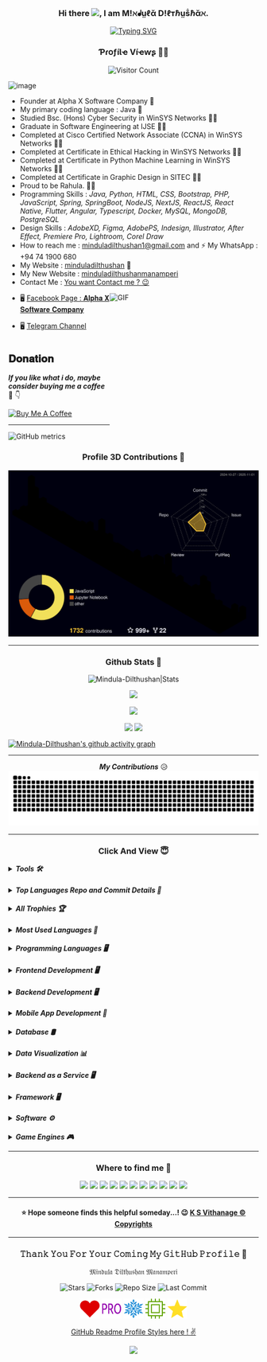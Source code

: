 [//]: # (Header Section -----------------------------------------------------------------------------------------------)
<div align="center">

### Hi there <img src="https://github.com/Mindula-Dilthushan/Mindula-Dilthushan/blob/master/assets/hi.gif" width="30px">, I am M!ℵᖱṳℓᾰ D!ℓтℏṳṧℏᾰℵ.
</div>

<div align="center"> 

[![Typing SVG](https://readme-typing-svg.herokuapp.com?font=poppins&size=25&duration=4000&color=13F700&background=EB00FF00&center=true&vCenter=true&width=250&lines=Software+Designer;Developer;UI%2FUX++Designer;Gamer;Photographer;Youtuber)](https://git.io/typing-svg)
</div>

<h3 align="center"> ƤɾօƒíƖҽ Víҽⱳʂ 🕵️‍♂️ </h3>
<div align="center">

![Visitor Count](https://profile-counter.glitch.me/{Mindula-Dilthushan}/count.svg)
</div>

[//]: # (End Header Section -------------------------------------------------------------------------------------------)

![image](https://github.com/Mindula-Dilthushan/Mindula-Dilthushan/blob/master/assets/15.jpg)

- Founder at Alpha X Software Company 🤴
- My primary coding language : Java 🧒
- Studied Bsc. (Hons) Cyber Security in WinSYS Networks 👨‍🎓
- Graduate in Software Engineering at IJSE 👨‍🎓
- Completed at Cisco Certified Network Associate (CCNA) in WinSYS Networks 👨‍🎓
- Completed at Certificate in Ethical Hacking in WinSYS Networks 👨‍🎓
- Completed at Certificate in Python Machine Learning in WinSYS Networks 👨‍🎓
- Completed at Certificate in Graphic Design in SITEC 👨‍🎓
- Proud to be Rahula. 💙🧡
- Programming Skills : *Java, Python, HTML, CSS, Bootstrap, PHP, JavaScript, Spring, SpringBoot, NodeJS, NextJS,
  ReactJS, React Native, Flutter, Angular, Typescript, Docker, MySQL, MongoDB, PostgreSQL*
- Design Skills : *AdobeXD, Figma, AdobePS, Indesign, Illustrator, After Effect, Premiere Pro, Lightroom, Corel Draw*
- How to reach me : minduladilthushan1@gmail.com and ⚡ My WhatsApp : +94 74 1900 680
- My Website : [minduladilthushan](https://minduladilthushan.netlify.app/) 🤪
- My New Website : [minduladilthushanmanamperi](https://minduladilthushanmanamperi.netlify.app/)
- Contact Me : [ You want Contact me ? 😉 ](https://mindula-dilthushan.github.io/Contact-Me/)

<img align="right" alt="GIF" src="https://github.com/Mindula-Dilthushan/Mindula-Dilthushan/blob/master/assets/image.gif?raw=true" width="300" height="300"/>

- 🖥 [Facebook Page : 𝐀𝐥𝐩𝐡𝐚 𝐗 𝐒𝐨𝐟𝐭𝐰𝐚𝐫𝐞 𝐂𝐨𝐦𝐩𝐚𝐧𝐲](https://www.facebook.com/minduladilthushan/?ref=pages_you_manage)

- 🖥 [Telegram Channel](https://t.me/alphaxcompany)

<div>

#
</div>

## 𝐃𝐨𝐧𝐚𝐭𝐢𝐨𝐧

***If you like what i do, maybe consider buying me a coffee*** 🥺 👇

<a href="https://www.buymeacoffee.com/mindula"><img src="https://cdn.buymeacoffee.com/buttons/v2/default-red.png" alt="Buy Me A Coffee" style="height: 35px !important; width: 120px !important;"></a>

***
![GitHub metrics](https://metrics.lecoq.io/Mindula-Dilthushan)

<div align="center">

<h3 align="center">
  Profile 3D Contributions 🔰
</h3>

<img src="https://github.com/Mindula-Dilthushan/Mindula-Dilthushan/blob/master/profile-3d-contrib/profile-night-rainbow.svg"/>
</div>

[//]: # (***)

[//]: # (<h3 align="center">)

[//]: # (Popular Repo 💎)

[//]: # (</h3>)

[//]: # ()
[//]: # (<div align="center">)

[//]: # ()
[//]: # ([<img width="350" src="https://github-readme-stats.vercel.app/api/pin/?username=Mindula-Dilthushan&repo=MERN-Stack-CRUD-App-API&bg_color=0C1014&title_color=ffffff&text_color=c9cacc&icon_color=2bbc8a"/>][MernStack])

[//]: # ([<img width="350" src="https://github-readme-stats.vercel.app/api/pin/?username=Mindula-Dilthushan&repo=Readme-File-Icons&bg_color=0C1014&title_color=ffffff&text_color=c9cacc&icon_color=2bbc8a"/>][readme_File_Icon])

[//]: # (</div>)

[//]: # ()
[//]: # (<div align="center">)

[//]: # ()
[//]: # ([<img width="350" src="https://github-readme-stats.vercel.app/api/pin/?username=Mindula-Dilthushan&repo=ax-hosting&bg_color=0C1014&title_color=ffffff&text_color=c9cacc&icon_color=2bbc8a"/>][ax-hosting])

[//]: # ([<img width="350" src="https://github-readme-stats.vercel.app/api/pin/?username=Mindula-Dilthushan&repo=Readme-File-Styles&bg_color=0C1014&title_color=ffffff&text_color=c9cacc&icon_color=2bbc8a"/>][Readme-File-Styles])

[//]: # (</div>)

[ax-hosting]:https://github.com/Mindula-Dilthushan/ax-hosting
[Readme-File-Styles]:https://github.com/Mindula-Dilthushan/Readme-File-Styles
[MernStack]:https://github.com/Mindula-Dilthushan/MERN-Stack-CRUD-App-API
[readme_File_Icon]:https://github.com/Mindula-Dilthushan/Readme-File-Icons

---

<h3 align="center">
Github Stats 🧐
</h3>


<p align="center"> <img src="https://github-readme-stats.vercel.app/api?username=Mindula-Dilthushan&show_icons=true&theme=gotham" alt="Mindula-Dilthushan|Stats"/>
<p align="center"> <img src="https://github-readme-streak-stats.herokuapp.com?user=Mindula-Dilthushan&theme=github-dark&date_format=M%20j%5B%2C%20Y%5D"/> </p>
<p align="center"> <img src="https://github-profile-summary-cards.vercel.app/api/cards/profile-details?username=Mindula-Dilthushan&theme=github_dark"/> </p>

<div align="center">
<img src="https://github-profile-summary-cards.vercel.app/api/cards/stats?username=Mindula-Dilthushan&theme=github_dark"/>
<img src="https://github-profile-summary-cards.vercel.app/api/cards/productive-time?username=Mindula-Dilthushan&theme=github_dark"/>
</div>

<p align="center"> 

[![Mindula-Dilthushan's github activity graph](https://activity-graph.herokuapp.com/graph?username=Mindula-Dilthushan&theme=gotham)](https://github.com/Mindula-Dilthushan/github-readme-activity-graph&theme=github)

</p>

---

<div align="center">

***My Contributions*** 😥 <br>
![snake](https://github.com/Mindula-Dilthushan/Mindula-Dilthushan/blob/red-alpha/github-contribution-grid-snake.svg)
</div>

---

<h3 align="center">
Click And View 😇
</h3>


<details>
<summary> <i><b>Tools 🛠</b></i>
</summary>
<div align="center">

![](https://img.shields.io/badge/OS-Linux-informational?style=flat&logo=linux&logoColor=white&color=00614A)
![](https://img.shields.io/badge/Editor-IntelliJ_IDEA-informational?style=flat&logo=intellij-idea&logoColor=white&color=00614A)

</div>
</details>

####

<details>
<summary> <i> <b>Top Languages Repo and Commit Details 🎉 </b></i> </summary>
<div align="center">
<img src="https://github-profile-summary-cards.vercel.app/api/cards/repos-per-language?username=Mindula-Dilthushan&theme=github_dark"/>
<img src="https://github-profile-summary-cards.vercel.app/api/cards/most-commit-language?username=Mindula-Dilthushan&theme=github_dark"/>
</div>
</details>

####


<details>
<summary> <i><b>All Trophies 🏆 </b></i>
</summary>

<div align="center">

<img src="https://github-profile-trophy.vercel.app/?username=Mindula-Dilthushan"/>
</div>
</details>

####


<details>
<summary> <i><b>Most Used Languages 🎏 </b></i>
</summary>
<div align="center">
<img src="https://github-readme-stats.vercel.app/api/top-langs/?username=Mindula-Dilthushan&langs_count=8&theme=gotham"/>
</div>
</details>

####

<details>
<summary> <i><b>Programming Languages 🖥 </b></i>
</summary>
<div>

#### 

</div>
<div align="center">

<img src="https://raw.githubusercontent.com/devicons/devicon/master/icons/c/c-original.svg" alt="c" width="40" height="40"/>
<img src="https://raw.githubusercontent.com/devicons/devicon/master/icons/cplusplus/cplusplus-original.svg" alt="cplusplus" width="40" height="40"/>
<img src="https://raw.githubusercontent.com/devicons/devicon/master/icons/csharp/csharp-original.svg" alt="csharp" width="40" height="40"/>
<img src="https://raw.githubusercontent.com/devicons/devicon/master/icons/java/java-original.svg" alt="java" width="40" height="40"/>
<img src="https://raw.githubusercontent.com/devicons/devicon/master/icons/python/python-original.svg" alt="python" width="40" height="40"/>
<img src="https://raw.githubusercontent.com/devicons/devicon/master/icons/typescript/typescript-original.svg" alt="typescript" width="37" height="37"/>
<img src="https://raw.githubusercontent.com/devicons/devicon/master/icons/javascript/javascript-original.svg" alt="javascript" width="37" height="37"/>
<img src="https://raw.githubusercontent.com/devicons/devicon/master/icons/php/php-original.svg" alt="php" width="37" height="37"/>
<img src="https://raw.githubusercontent.com/devicons/devicon/master/icons/go/go-original.svg" alt="go" width="37" height="37"/>
<img src="https://raw.githubusercontent.com/devicons/devicon/master/icons/swift/swift-original.svg" alt="swift" width="37" height="37"/>
<img src="https://www.vectorlogo.zone/logos/apple_objectivec/apple_objectivec-icon.svg" alt="objectivec" width="37" height="37"/>
<img src="https://raw.githubusercontent.com/devicons/devicon/master/icons/ruby/ruby-original.svg" alt="ruby" width="37" height="37"/>
<img src="https://raw.githubusercontent.com/devicons/devicon/master/icons/scala/scala-original.svg" alt="scala" width="37" height="37"/>

</div>
</details>

####

<details>
<summary> <i><b>Frontend Development 🖥 </b></i>
</summary>
<div>

#### 
</div>
<div align="center">

<img src="https://raw.githubusercontent.com/devicons/devicon/master/icons/html5/html5-original-wordmark.svg" alt="html5" width="40" height="40"/>
<img src="https://raw.githubusercontent.com/devicons/devicon/master/icons/css3/css3-original-wordmark.svg" alt="css3" width="40" height="40"/>
<img src="https://raw.githubusercontent.com/devicons/devicon/master/icons/bootstrap/bootstrap-plain-wordmark.svg" alt="bootstrap" width="34" height="34"/>
<img src="https://raw.githubusercontent.com/devicons/devicon/master/icons/react/react-original-wordmark.svg" alt="react" width="34" height="34"/>
<img src="https://raw.githubusercontent.com/devicons/devicon/master/icons/redux/redux-original.svg" alt="redux" width="34" height="34"/>
<img src="https://raw.githubusercontent.com/devicons/devicon/master/icons/sass/sass-original.svg" alt="sass" width="34" height="34"/>
<img src="https://upload.wikimedia.org/wikipedia/commons/1/1b/Svelte_Logo.svg" alt="svelte" width="34" height="34"/> 
<img src="https://angular.io/assets/images/logos/angular/angular.svg" alt="angular" width="40" height="40"/>
<img src="https://www.vectorlogo.zone/logos/tailwindcss/tailwindcss-icon.svg" alt="tailwind" width="37" height="37"/>
<img src="https://raw.githubusercontent.com/devicons/devicon/master/icons/vuejs/vuejs-original-wordmark.svg" alt="vuejs" width="34" height="34"/>
<img src="https://bestofjs.org/logos/vuetify.svg" alt="vuetify" width="37" height="37"/>

</div>
</details>

####
<details>
<summary> <i><b>Backend Development 🖥 </b></i>
</summary>
<div>

#### 
</div>
<div align="center">

<img src="https://www.vectorlogo.zone/logos/springio/springio-icon.svg" alt="spring" width="35" height="35"/>
<img src="https://raw.githubusercontent.com/devicons/devicon/master/icons/nodejs/nodejs-original-wordmark.svg" alt="nodejs" width="40" height="40"/> 
<img src="https://raw.githubusercontent.com/devicons/devicon/master/icons/express/express-original-wordmark.svg" alt="express" width="35" height="35"/>
<img src="https://raw.githubusercontent.com/devicons/devicon/master/icons/nestjs/nestjs-plain.svg" alt="nestjs" width="35" height="35"/>
<img src="https://www.vectorlogo.zone/logos/graphql/graphql-icon.svg" alt="graphql" width="35" height="35"/>

</div>
</details>

####
<details>
<summary> <i><b>Mobile App Development 📱 </b></i>
</summary>
<div>


#### 
</div>
<div align="center">

<img src="https://raw.githubusercontent.com/devicons/devicon/master/icons/android/android-original-wordmark.svg" alt="android" width="37" height="37"/>
<img src="https://reactnative.dev/img/header_logo.svg" alt="reactnative" width="35" height="35"/>
<img src="https://www.vectorlogo.zone/logos/flutterio/flutterio-icon.svg" alt="flutter" width="35" height="35"/>
<img src="https://www.vectorlogo.zone/logos/dartlang/dartlang-icon.svg" alt="dart" width="35" height="35"/>
<img src="https://www.vectorlogo.zone/logos/kotlinlang/kotlinlang-icon.svg" alt="kotlin" width="30" height="30"/>
<img src="https://upload.wikimedia.org/wikipedia/commons/d/d1/Ionic_Logo.svg" alt="ionic" width="35" height="35"/>

</div>
</details>

####
<details>
<summary> <i><b>Database 🛢 </b></i>
</summary>
<div>

#### 
</div>
<div align="center">

<img src="https://raw.githubusercontent.com/devicons/devicon/master/icons/mysql/mysql-original-wordmark.svg" alt="mysql" width="40" height="40"/>
<img src="https://raw.githubusercontent.com/devicons/devicon/master/icons/mongodb/mongodb-original-wordmark.svg" alt="mongodb" width="40" height="40"/>
<img src="https://raw.githubusercontent.com/devicons/devicon/master/icons/oracle/oracle-original.svg" alt="oracle" width="40" height="40"/>
<img src="https://www.svgrepo.com/show/303229/microsoft-sql-server-logo.svg" alt="mssql" width="40" height="40"/>
<img src="https://www.vectorlogo.zone/logos/mariadb/mariadb-icon.svg" alt="mariadb" width="40" height="40"/>
<img src="https://raw.githubusercontent.com/devicons/devicon/master/icons/postgresql/postgresql-original-wordmark.svg" alt="postgresql" width="40" height="40"/>

</div>
</details>


####
<details>
<summary> <i><b>Data Visualization 📊 </b></i>
</summary>
<div>


####
</div>
<div align="center">

<img src="https://www.chartjs.org/media/logo-title.svg" alt="chartjs" width="40" height="40"/>
<img src="https://raw.githubusercontent.com/Hardik0307/Hardik0307/master/assets/canvasjs-charts.svg" alt="canvasjs" width="40" height="40"/>

</div>
</details>

####
<details>
<summary> <i><b>Backend as a Service 🖥 </b></i>
</summary>
<div>

####
</div>
<div align="center">

<img src="https://www.vectorlogo.zone/logos/firebase/firebase-icon.svg" alt="firebase" width="40" height="40"/>

</div>
</details>


####
<details>
<summary> <i><b>Framework 🖥 </b></i>
</summary>
<div>

####
</div>
<div align="center">

<img src="https://raw.githubusercontent.com/devicons/devicon/master/icons/django/django-original.svg" alt="django" width="40" height="40"/>
<img src="https://raw.githubusercontent.com/devicons/devicon/master/icons/dot-net/dot-net-original-wordmark.svg" alt="dotnet" width="40" height="40"/>
<img src="https://raw.githubusercontent.com/devicons/devicon/master/icons/laravel/laravel-plain-wordmark.svg" alt="laravel" width="40" height="40"/>

</div>
</details>


####
<details>
<summary> <i><b>Software ⚙ </b></i>
</summary>
<div>

####
</div>
<div align="center">

<img src="https://raw.githubusercontent.com/devicons/devicon/master/icons/photoshop/photoshop-line.svg" alt="photoshop" width="40" height="40"/>
<img src="https://cdn.worldvectorlogo.com/logos/adobe-xd.svg" alt="xd" width="40" height="40"/>
<img src="https://www.vectorlogo.zone/logos/adobe_illustrator/adobe_illustrator-icon.svg" alt="illustrator" width="40" height="40"/>
<img src="https://www.vectorlogo.zone/logos/figma/figma-icon.svg" alt="figma" width="40" height="40"/>
<img src="https://www.vectorlogo.zone/logos/getpostman/getpostman-icon.svg" alt="postman" width="40" height="40"/>

</div>
</details>


####
<details>
<summary> <i><b>Game Engines 🎮 </b></i>
</summary>
<div>

####
</div>
<div align="center">

<img src="https://www.vectorlogo.zone/logos/unity3d/unity3d-icon.svg" alt="unity" width="40" height="40"/>

</div>
</details>



---


<h3 align="center">
Where to find me 🤙
</h3>
<div align="center">

[<img height="25" src = "https://img.shields.io/badge/linkedin-00614A.svg?&style=for-the-badge&logo=linkedin&logoColor=white" />][LinkedIn]
[<img height="25" src = "https://img.shields.io/badge/Youtube-00614A.svg?&style=for-the-badge&logo=Youtube&logoColor=white">][Youtube]
[<img height="25" src = "https://img.shields.io/badge/Facebook-00614A.svg?&style=for-the-badge&logo=facebook&logoColor=white">][Facebook]
[<img height="25" src = "https://img.shields.io/badge/Whatsapp-00614A.svg?&style=for-the-badge&logo=WhatsApp&logoColor=white">][WhatsApp]
[<img height="25" src = "https://img.shields.io/badge/twitter-00614A.svg?&style=for-the-badge&logo=twitter&logoColor=white">][Twitter]
[<img height="25" src = "https://img.shields.io/badge/instragram-00614A.svg?&style=for-the-badge&logo=instagram&logoColor=white">][Instragram]
[<img height="25" src = "https://img.shields.io/badge/tumblr-00614A.svg?&style=for-the-badge&logo=tumblr&logoColor=white">][Tumblr]
[<img height="25" src = "https://img.shields.io/badge/reddit-00614A.svg?&style=for-the-badge&logo=reddit&logoColor=white">][Reddit]
[<img height="25" src = "https://img.shields.io/badge/telegram-00614A.svg?&style=for-the-badge&logo=telegram&logoColor=white">][Telegram]
[<img height="25" src = "https://img.shields.io/badge/DEV%20Community-00614A.svg?&style=for-the-badge&logo=dev&logoColor=white">][Dev_Community]
[<img height="25" src = "https://img.shields.io/badge/Medium-00614A.svg?&style=for-the-badge&logo=medium&logoColor=white">][Medium]

</div>



[linkedin]: https://www.linkedin.com/in/mindula-dilthushan-081a11185/
[Youtube]: https://www.youtube.com/channel/UCJL3S9dlNvlSi_QhBTCUiRQ?disable_polymer=true
[Facebook]: https://www.facebook.com/minduladilthushan.manamperi
[WhatsApp]: https://wa.me/0741900680
[Twitter]: https://twitter.com/MindulaDilthus8
[Instragram]: https://www.instagram.com/mindula_dilthushan/
[Tumblr]:https://www.tumblr.com/dashboard
[Reddit]:https://www.reddit.com/user/Loose_Essay9560
[Telegram]:https://t.me/alphaxcompany
[Dribble]:https://dribbble.com/minduladilthushan
[Dev_Community]:https://dev.to/minduladilthushan
[Medium]:https://medium.com/@minduladilthushan


[//]: # (Footer Section -----------------------------------------------------------------------------------------------)

---

<div align="center">

#### ⭐ Hope someone finds this helpful someday...! 😉 [K S Vithanage © Copyrights](https://github.com/sanuv9683)
</div>

---


<h3 align="center">𝚃𝚑𝚊𝚗𝚔 𝚈𝚘𝚞 𝙵𝚘𝚛 𝚈𝚘𝚞𝚛 𝙲𝚘𝚖𝚒𝚗𝚐 𝙼𝚢 𝙶𝚒𝚝𝙷𝚞𝚋 𝙿𝚛𝚘𝚏𝚒𝚕𝚎 🤝</h3>
<p align="center"> 𝔐𝔦𝔫𝔡𝔲𝔩𝔞 𝔇𝔦𝔩𝔱𝔥𝔲𝔰𝔥𝔞𝔫 𝔐𝔞𝔫𝔞𝔪𝔭𝔢𝔯𝔦
</p>

<p align="center">
<img alt="Stars" src="https://img.shields.io/github/stars/Mindula-Dilthushan/Mindula-Dilthushan?style=flat-square&labelColor=343b41"/>
<img alt="Forks" src="https://img.shields.io/github/forks/Mindula-Dilthushan/Mindula-Dilthushan?style=flat-square&labelColor=343b41"/>
<img alt="Repo Size" src="https://img.shields.io/github/repo-size/Mindula-Dilthushan/Mindula-Dilthushan?style=flat-square&labelColor=343b41"/>
<img alt="Last Commit" src="https://img.shields.io/github/last-commit/Mindula-Dilthushan/Mindula-Dilthushan?style=flat-square&labelColor=343b41"/>
</p>




<p align="center">
<a href='https://docs.github.com/en/github/supporting-the-open-source-community-with-github-sponsors'><img src='https://raw.githubusercontent.com/acervenky/animated-github-badges/master/assets/sponsorbadge.gif' width='40' height='40'></a> 
<a href='https://github.com/pricing'><img src='https://raw.githubusercontent.com/acervenky/animated-github-badges/master/assets/pro.gif' width='40' height='40'></a>
<a href='https://archiveprogram.github.com/'><img src='https://raw.githubusercontent.com/acervenky/animated-github-badges/master/assets/acbadge.gif' width='40' height='40'></a>
<a href='https://docs.github.com/en/developers'><img src='https://raw.githubusercontent.com/acervenky/animated-github-badges/master/assets/devbadge.gif' width='40' height='40'></a>
<a href='https://stars.github.com/'><img src='https://raw.githubusercontent.com/acervenky/animated-github-badges/master/assets/starbadge.gif' width='40' height='40'></a>
</p>

<p align="center">
<a href="https://github.com/Mindula-Dilthushan/Readme-File-Styles">
GitHub Readme Profile Styles here ! ✌
</a>
</p>

<p align="center">
  <img src="https://capsule-render.vercel.app/api?type=waving&color=gradient&height=80&section=footer"/>
</p>










































[comment]: <> (Testing Area-------------------------------------------------------------------------------------------------------------------)

[comment]: <> (Basic---------------------------------------------------------------------------------------------------------------------------)
<!--
**Mindula-Dilthushan/Mindula-Dilthushan** is a ✨ _special_ ✨ repository because its `README.md` (this file) appears on your GitHub profile.

Here are some ideas to get you started:

- 🔭 I’m currently working on ...
- 🌱 I’m currently learning ...
- 👯 I’m looking to collaborate on ...
- 🤔 I’m looking for help with ...
- 💬 Ask me about ...
- 📫 How to reach me: ...
- 😄 Pronouns: ...
- ⚡ Fun fact: ...

-->

